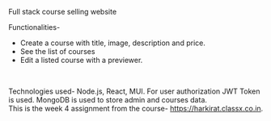 Full stack course selling website <br/>

Functionalities- <br/>
- Create a course with title, image, description and price. <br/>
- See the list of courses <br/>
- Edit a listed course with a previewer. <br/>

<br/>

Technologies used- Node.js, React, MUI. For user authorization JWT Token is used. MongoDB is used to store admin and courses data. <br/>
This is the week 4 assignment from the course- https://harkirat.classx.co.in. 

